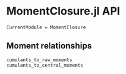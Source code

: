 # MomentClosure.jl API
```@meta
CurrentModule = MomentClosure
```

## Moment relationships
```@docs
cumulants_to_raw_moments
cumulants_to_central_moments
```
